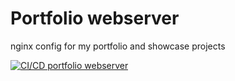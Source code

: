 # Portfolio webserver

nginx config for my portfolio and showcase projects

[![CI/CD portfolio webserver](https://github.com/devgithinji/portfolio-web-server/actions/workflows/main.yml/badge.svg)](https://github.com/devgithinji/portfolio-web-server/actions/workflows/main.yml)